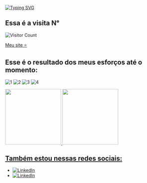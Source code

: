 [![Typing SVG](https://readme-typing-svg.herokuapp.com/?color=fff&size=60&center=true&vCenter=true&width=1000&lines=Bem+vindo+ao+meu+perfil!+:%29)](https://git.io/typing-svg)

## Essa é a visita N°
![Visitor Count](https://profile-counter.glitch.me/NatanCarFF/count.svg)

[Meu site ⭐](https://natancarff.github.io/js-developer-portfolio/)

## Esse é o resultado dos meus esforços até o momento:


![1](https://github.com/user-attachments/assets/2d522ce8-3574-4c9b-842e-189ce61d8f68)
![2](https://github.com/user-attachments/assets/d830ab1c-6e18-49fb-9ca1-115367b75360)
![3](https://github.com/user-attachments/assets/5f81b46b-3eb6-4076-a5c8-550d5e8b1a0d)
![4](https://github.com/user-attachments/assets/338bd6db-70bd-400b-8842-6eff7a71910c)





<div>
<a href="https://github.com/NatanCarFF">
<img loading="lazy" height="180em" src="https://github-readme-stats.vercel.app/api/top-langs/?username=NatanCarFF&layout=compact&langs_count=7&theme=dracula"/>
<img loading="lazy" height="180em" src="https://github-readme-stats.vercel.app/api?username=NatanCarFF&show_icons=true&theme=dracula&include_all_commits=true&count_private=true"/>
</div>


## Também estou nessas redes sociais:
- [![LinkedIn](https://img.shields.io/badge/LinkedIn-fff?style=for-the-badge&logo=linkedin&logoColor=0E76A8)](https://www.linkedin.com/in/🛡-natanael-carvalho-082380201/)
- [![LinkedIn](https://img.shields.io/badge/instagram-fff?style=for-the-badge&logo=instagram&logoColor=0E76A8)](https://instagram.com/NatanCarFF)
